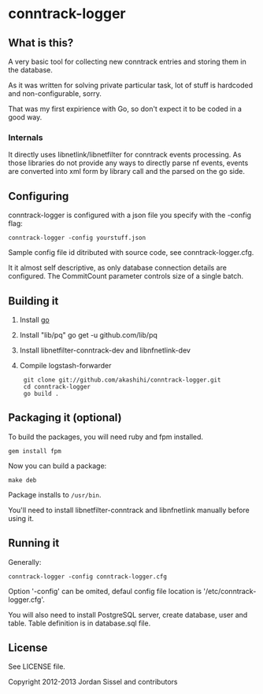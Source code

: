 # conntrack-logger

## What is this?

A very basic tool for collecting new conntrack entries and storing them in the database.

As it was written for solving private particular task, lot of stuff is hardcoded and non-configurable, sorry.

That was my first expirience with Go, so don't expect it to be coded in a good way.

### Internals

It directly uses libnetlink/libnetfilter for conntrack events processing. As those libraries
do not provide any ways to directly parse nf events, events are converted into xml form by library call
and the parsed on the go side.

## Configuring

conntrack-logger is configured with a json file you specify with the -config flag:

`conntrack-logger -config yourstuff.json`

Sample config file id ditributed with source code, see conntrack-logger.cfg.

It it almost self descriptive, as only database connection details are configured. 
The CommitCount parameter controls size of a single batch.

## Building it

1. Install [go](http://golang.org/doc/install)

2. Install "lib/pq" go get -u github.com/lib/pq

3. Install libnetfilter-conntrack-dev and libnfnetlink-dev

4. Compile logstash-forwarder

        git clone git://github.com/akashihi/conntrack-logger.git
        cd conntrack-logger
        go build .

## Packaging it (optional)

To build the packages, you will need ruby and fpm installed.

    gem install fpm

Now you can build a package:

    make deb

Package installs to `/usr/bin`. 

You'll need to install libnetfilter-conntrack and libnfnetlink manually before using it.

## Running it

Generally:

    conntrack-logger -config conntrack-logger.cfg

Option '-config' can be omited, defaul config file location is '/etc/conntrack-logger.cfg'. 

You will also need to install PostgreSQL server, create database, user and table. Table definition 
 is in database.sql file.

## License 

See LICENSE file.

Copyright 2012-2013 Jordan Sissel and contributors